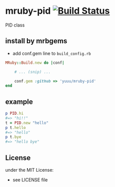 # mruby-pid   [![Build Status](https://travis-ci.org/yuuu/mruby-pid.svg?branch=master)](https://travis-ci.org/yuuu/mruby-pid)
PID class
## install by mrbgems
- add conf.gem line to `build_config.rb`

```ruby
MRuby::Build.new do |conf|

    # ... (snip) ...

    conf.gem :github => 'yuuu/mruby-pid'
end
```
## example
```ruby
p PID.hi
#=> "hi!!"
t = PID.new "hello"
p t.hello
#=> "hello"
p t.bye
#=> "hello bye"
```

## License
under the MIT License:
- see LICENSE file
